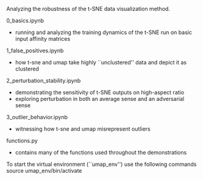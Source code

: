 Analyzing the robustness of the t-SNE data visualization method. 

0_basics.ipynb
+ running and analyzing the training dynamics of the t-SNE run on basic input affinity matrices

1_false_positives.ipynb
+ how t-sne and umap take highly ``unclustered'' data and depict it as clustered

2_perturbation_stability.ipynb
+ demonstrating the sensitivity of t-SNE outputs on high-aspect ratio
+ exploring perturbation in both an average sense and an adversarial sense

3_outlier_behavior.ipynb
+ witnessing how t-sne and umap misrepresent outliers

functions.py
+ contains many of the functions used throughout the demonstrations


To start the virtual environment (``umap_env'') use the following commands
    source umap_env/bin/activate